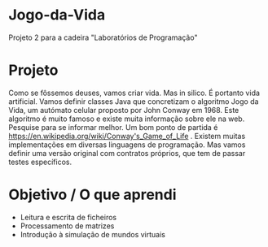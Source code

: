 # Jogo-da-Vida
Projeto 2 para a cadeira "Laboratórios de Programação"
# Projeto
Como se fôssemos deuses, vamos criar vida. Mas in silico. É portanto vida artificial.
Vamos definir classes Java que concretizam o algoritmo Jogo da Vida, um autómato celular
proposto por John Conway em 1968.
Este algoritmo é muito famoso e existe muita informação sobre ele na web. Pesquise para se
informar melhor. Um bom ponto de partida é
https://en.wikipedia.org/wiki/Conway's_Game_of_Life .
Existem muitas implementações em diversas linguagens de programação. Mas vamos definir
uma versão original com contratos próprios, que tem de passar testes específicos.
# Objetivo / O que aprendi
- Leitura e escrita de ficheiros
- Processamento de matrizes
- Introdução à simulação de mundos virtuais
